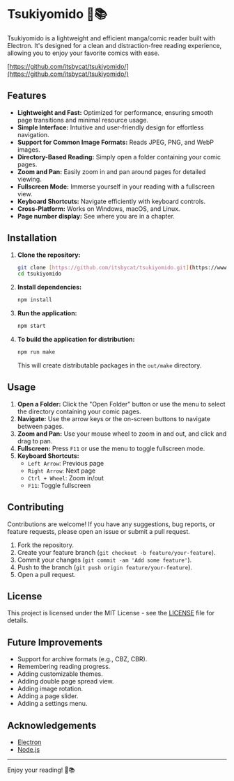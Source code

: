 # Tsukiyomido 🌙📚

Tsukiyomido is a lightweight and efficient manga/comic reader built with Electron. It's designed for a clean and distraction-free reading experience, allowing you to enjoy your favorite comics with ease.

[https://github.com/itsbycat/tsukiyomido/](https://github.com/itsbycat/tsukiyomido/)

## Features

* **Lightweight and Fast:** Optimized for performance, ensuring smooth page transitions and minimal resource usage.
* **Simple Interface:** Intuitive and user-friendly design for effortless navigation.
* **Support for Common Image Formats:** Reads JPEG, PNG, and WebP images.
* **Directory-Based Reading:** Simply open a folder containing your comic pages.
* **Zoom and Pan:** Easily zoom in and pan around pages for detailed viewing.
* **Fullscreen Mode:** Immerse yourself in your reading with a fullscreen view.
* **Keyboard Shortcuts:** Navigate efficiently with keyboard controls.
* **Cross-Platform:** Works on Windows, macOS, and Linux.
* **Page number display:** See where you are in a chapter.

## Installation

1.  **Clone the repository:**

    ```bash
    git clone [https://github.com/itsbycat/tsukiyomido.git](https://www.google.com/search?q=https://github.com/itsbycat/tsukiyomido.git)
    cd tsukiyomido
    ```

2.  **Install dependencies:**

    ```bash
    npm install
    ```

3.  **Run the application:**

    ```bash
    npm start
    ```

4.  **To build the application for distribution:**

    ```bash
    npm run make
    ```

    This will create distributable packages in the `out/make` directory.

## Usage

1.  **Open a Folder:** Click the "Open Folder" button or use the menu to select the directory containing your comic pages.
2.  **Navigate:** Use the arrow keys or the on-screen buttons to navigate between pages.
3.  **Zoom and Pan:** Use your mouse wheel to zoom in and out, and click and drag to pan.
4.  **Fullscreen:** Press `F11` or use the menu to toggle fullscreen mode.
5.  **Keyboard Shortcuts:**
    * `Left Arrow`: Previous page
    * `Right Arrow`: Next page
    * `Ctrl + Wheel`: Zoom in/out
    * `F11`: Toggle fullscreen

## Contributing

Contributions are welcome! If you have any suggestions, bug reports, or feature requests, please open an issue or submit a pull request.

1.  Fork the repository.
2.  Create your feature branch (`git checkout -b feature/your-feature`).
3.  Commit your changes (`git commit -am 'Add some feature'`).
4.  Push to the branch (`git push origin feature/your-feature`).
5.  Open a pull request.

## License

This project is licensed under the MIT License - see the [LICENSE](LICENSE) file for details.

## Future Improvements

* Support for archive formats (e.g., CBZ, CBR).
* Remembering reading progress.
* Adding customizable themes.
* Adding double page spread view.
* Adding image rotation.
* Adding a page slider.
* Adding a settings menu.

## Acknowledgements

* [Electron](https://www.electronjs.org/)
* [Node.js](https://nodejs.org/)

---

Enjoy your reading! 🌙📚
